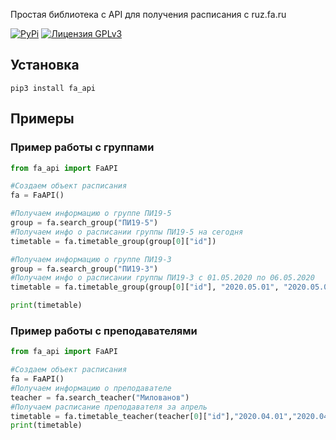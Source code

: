 Простая библиотека с API для получения расписания с ruz.fa.ru

[![PyPi](https://img.shields.io/badge/PyPi-v0.1-orange)](https://pypi.org/project/fa-api/)
[![Лицензия GPLv3](https://img.shields.io/badge/license-GPLv3-lightgrey.svg)](https://www.gnu.org/licenses/gpl-3.0.html)


## Установка
```
pip3 install fa_api
```

## Примеры 
### Пример работы с группами

```python
from fa_api import FaAPI

#Создаем объект расписания
fa = FaAPI()

#Получаем информацию о группе ПИ19-5
group = fa.search_group("ПИ19-5")
#Получаем инфо о расписании группы ПИ19-5 на сегодня
timetable = fa.timetable_group(group[0]["id"])

#Получаем информацию о группе ПИ19-3
group = fa.search_group("ПИ19-3")
#Получаем инфо о расписании группы ПИ19-3 с 01.05.2020 по 06.05.2020
timetable = fa.timetable_group(group[0]["id"], "2020.05.01", "2020.05.06")

print(timetable)
```
### Пример работы с преподавателями

```python
from fa_api import FaAPI

#Создаем объект расписания
fa = FaAPI()
#Получаем информацию о преподавателе
teacher = fa.search_teacher("Милованов")
#Получаем расписание преподавателя за апрель
timetable = fa.timetable_teacher(teacher[0]["id"],"2020.04.01","2020.04.30")
print(timetable)
```